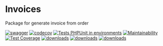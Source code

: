 # Invoices

Package for generate invoice from order

[![swagger](https://img.shields.io/badge/documentation-swagger-green)](https://escolalms.github.io/Invoices/)
[![codecov](https://codecov.io/gh/EscolaLMS/Invoices/branch/main/graph/badge.svg?token=O91FHNKI6R)](https://codecov.io/gh/EscolaLMS/Invoices)
[![Tests PHPUnit in environments](https://github.com/EscolaLMS/Invoices/actions/workflows/test.yml/badge.svg)](https://github.com/EscolaLMS/Invoices/actions/workflows/test.yml)
[![Maintainability](https://api.codeclimate.com/v1/badges/60eb83351d2d550c15cb/maintainability)](https://codeclimate.com/github/EscolaLMS/Invoices/maintainability)
[![Test Coverage](https://api.codeclimate.com/v1/badges/60eb83351d2d550c15cb/test_coverage)](https://codeclimate.com/github/EscolaLMS/Invoices/test_coverage)
[![downloads](https://img.shields.io/packagist/dt/escolalms/invoices)](https://packagist.org/packages/escolalms/invoices)
[![downloads](https://img.shields.io/packagist/v/escolalms/invoices)](https://packagist.org/packages/escolalms/invoices)
[![downloads](https://img.shields.io/packagist/l/escolalms/invoices)](https://packagist.org/packages/escolalms/invoices)
